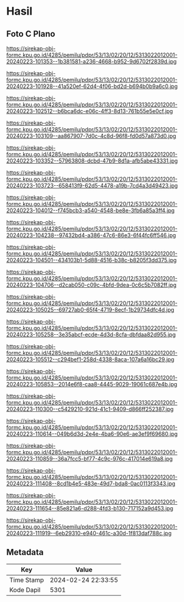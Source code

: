 # Hasil

## Foto C Plano

https://sirekap-obj-formc.kpu.go.id/4285/pemilu/pdpr/53/13/02/20/12/5313022012001-20240223-101353--1b381581-a236-4668-b952-9d6702f2839d.jpg

https://sirekap-obj-formc.kpu.go.id/4285/pemilu/pdpr/53/13/02/20/12/5313022012001-20240223-101928--41a520ef-62d4-4f06-bd2d-b694b0b9a6c0.jpg

https://sirekap-obj-formc.kpu.go.id/4285/pemilu/pdpr/53/13/02/20/12/5313022012001-20240223-102512--b6bca6dc-e06c-4ff3-8d13-761b55e5e0cf.jpg

https://sirekap-obj-formc.kpu.go.id/4285/pemilu/pdpr/53/13/02/20/12/5313022012001-20240223-103109--aa867907-7d0c-4c8d-96f8-fd0d57a873d0.jpg

https://sirekap-obj-formc.kpu.go.id/4285/pemilu/pdpr/53/13/02/20/12/5313022012001-20240223-103352--57963808-dcbd-47b9-8d1a-afb5abe43331.jpg

https://sirekap-obj-formc.kpu.go.id/4285/pemilu/pdpr/53/13/02/20/12/5313022012001-20240223-103723--658413f9-62d5-4478-a19b-7cd4a3d49423.jpg

https://sirekap-obj-formc.kpu.go.id/4285/pemilu/pdpr/53/13/02/20/12/5313022012001-20240223-104012--f745bcb3-a540-4548-be8e-3fb6a85a3ff4.jpg

https://sirekap-obj-formc.kpu.go.id/4285/pemilu/pdpr/53/13/02/20/12/5313022012001-20240223-104238--97432bd4-a386-47c6-86e3-6f44fc6ff546.jpg

https://sirekap-obj-formc.kpu.go.id/4285/pemilu/pdpr/53/13/02/20/12/5313022012001-20240223-104501--434103b1-5d88-4516-b38c-b8205f3dd375.jpg

https://sirekap-obj-formc.kpu.go.id/4285/pemilu/pdpr/53/13/02/20/12/5313022012001-20240223-104706--d2cab050-c09c-4bfd-9dea-0c6c5b7082ff.jpg

https://sirekap-obj-formc.kpu.go.id/4285/pemilu/pdpr/53/13/02/20/12/5313022012001-20240223-105025--69727ab0-65f4-4719-8ecf-1b29734dfc4d.jpg

https://sirekap-obj-formc.kpu.go.id/4285/pemilu/pdpr/53/13/02/20/12/5313022012001-20240223-105258--3e35abcf-ecde-4d3d-8cfa-dbfdaa82d955.jpg

https://sirekap-obj-formc.kpu.go.id/4285/pemilu/pdpr/53/13/02/20/12/5313022012001-20240223-105512--c294bef1-258d-4338-8aca-107a6a16bc29.jpg

https://sirekap-obj-formc.kpu.go.id/4285/pemilu/pdpr/53/13/02/20/12/5313022012001-20240223-105853--2014e6f8-caa8-4445-9029-19061c687e4b.jpg

https://sirekap-obj-formc.kpu.go.id/4285/pemilu/pdpr/53/13/02/20/12/5313022012001-20240223-110300--c5429210-921d-41c1-9409-d866ff252387.jpg

https://sirekap-obj-formc.kpu.go.id/4285/pemilu/pdpr/53/13/02/20/12/5313022012001-20240223-110614--049b6d3d-2e4e-4ba6-90e6-ae3ef9f69680.jpg

https://sirekap-obj-formc.kpu.go.id/4285/pemilu/pdpr/53/13/02/20/12/5313022012001-20240223-110859--36a7fcc5-bf77-4c9c-976c-417014e619a8.jpg

https://sirekap-obj-formc.kpu.go.id/4285/pemilu/pdpr/53/13/02/20/12/5313022012001-20240223-111408--8cd1b4e5-483e-49d7-bda8-0ac0113f3343.jpg

https://sirekap-obj-formc.kpu.go.id/4285/pemilu/pdpr/53/13/02/20/12/5313022012001-20240223-111654--85e821a6-d288-4fd3-b130-717152a9d453.jpg

https://sirekap-obj-formc.kpu.go.id/4285/pemilu/pdpr/53/13/02/20/12/5313022012001-20240223-111919--6eb29310-e940-461c-a30d-1f813daf788c.jpg


## Metadata

| Key        | Value               |
| ---------- | ------------------- |
| Time Stamp | 2024-02-24 22:33:55 |
| Kode Dapil | 5301                |



